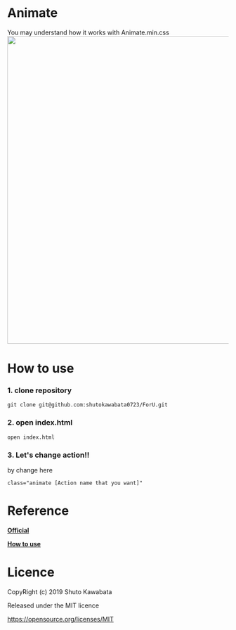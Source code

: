 # Animate
You may understand how it works with Animate.min.css
<img src="https://github.com/shutokawabata0723/ForU/blob/master/ouen.gif" width="700">

# How to use

### 1. clone repository
```
git clone git@github.com:shutokawabata0723/ForU.git
```

### 2. open index.html
```
open index.html
```

### 3. Let's change action!!
by change here
```
class="animate [Action name that you want]"
```

# Reference
**[Official](https://daneden.github.io/animate.css/)**

**[How to use](http://bashalog.c-brains.jp/14/07/17-095900.php)**

# Licence
CopyRight (c) 2019 Shuto Kawabata

Released under the MIT licence

https://opensource.org/licenses/MIT

